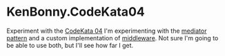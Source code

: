# KenBonny.CodeKata04
Experiment with the [CodeKata 04](http://codekata.com/kata/kata04-data-munging/)
I'm experimenting with the [mediator pattern](https://en.wikipedia.org/wiki/Mediator_pattern) and a custom implementation of [middleware](https://docs.microsoft.com/en-us/aspnet/core/fundamentals/middleware). Not sure I'm going to be able to use both, but I'll see how far I get.
